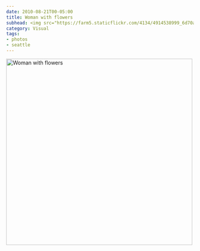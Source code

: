 ```yaml
---
date: 2010-08-21T00-05:00
title: Woman with flowers
subhead: <img src="https://farm5.staticflickr.com/4134/4914538999_6d70a39d34.jpg" width="100%" alt="Woman with flowers">
category: Visual
tags:
- photos
- seattle
---
```





<a href="https://www.flickr.com/photos/twohorses/4914538999" title="Woman with flowers"><img src="https://farm5.staticflickr.com/4134/4914538999_6d70a39d34.jpg" width="500" height="500" alt="Woman with flowers"></a>
